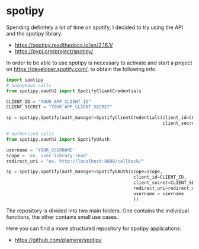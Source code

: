 # spotipy
Spending definitely a lot of time on spotify, I decided to try using the API and the spotipy library.

- https://spotipy.readthedocs.io/en/2.16.1/
- https://pypi.org/project/spotipy/

In order to be able to use spotipy is necessary to activate and start a project on https://developer.spotify.com/, to obtain the following info:
```python
import spotipy
# anonymous calls
from spotipy.oauth2 import SpotifyClientCredentials

CLIENT_ID = "YOUR_APP_CLIENT_ID"
CLIENT_SECRET = "YOUR_APP_CLIENT_SECRET"

sp = spotipy.Spotify(auth_manager=SpotifyClientCredentials(client_id=CLIENT_ID,
                                                           client_secret=CLIENT_SECRET))
```
```python
# authorized calls
from spotipy.oauth2 import SpotifyOAuth

username = 'YOUR_USERNAME'
scope = 'ex. user-library-read'
redirect_uri = "ex. http://localhost:8888/callback/"

sp = spotipy.Spotify(auth_manager=SpotifyOAuth(scope=scope, 
                                                client_id=CLIENT_ID,
                                                client_secret=CLIENT_SECRET,
                                                redirect_uri=redirect_uri,
                                                username = username
                                                ))

```
The repository is divided into two main folders. One contains the individual functions, the other contains small use cases.


Here you can find a more structured repository for spotipy applications:

- https://github.com/plamere/spotipy
